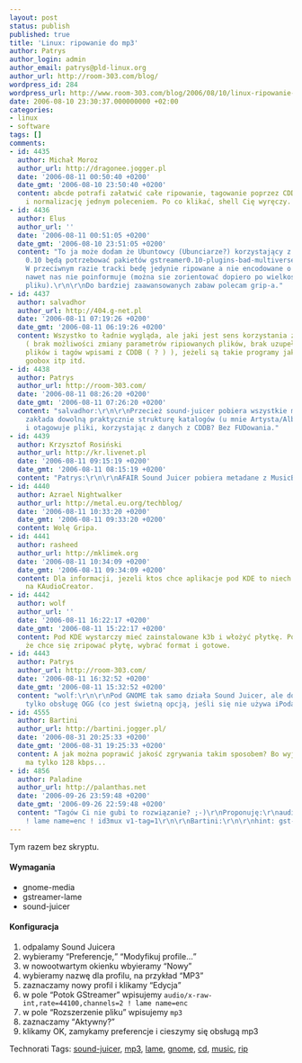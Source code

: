 ```yaml
---
layout: post
status: publish
published: true
title: 'Linux: ripowanie do mp3'
author: Patrys
author_login: admin
author_email: patrys@pld-linux.org
author_url: http://room-303.com/blog/
wordpress_id: 284
wordpress_url: http://www.room-303.com/blog/2006/08/10/linux-ripowanie-do-mp3/
date: 2006-08-10 23:30:37.000000000 +02:00
categories:
- linux
- software
tags: []
comments:
- id: 4435
  author: Michał Moroz
  author_url: http://dragonee.jogger.pl
  date: '2006-08-11 00:50:40 +0200'
  date_gmt: '2006-08-10 23:50:40 +0200'
  content: abcde potrafi załatwić całe ripowanie, tagowanie poprzez CDDB, enkodowanie
    i normalizację jednym poleceniem. Po co klikać, shell Cię wyręczy. ;)
- id: 4436
  author: Elus
  author_url: ''
  date: '2006-08-11 00:51:05 +0200'
  date_gmt: '2006-08-10 23:51:05 +0200'
  content: "To ja może dodam że Ubuntowcy (Ubunciarze?) korzystający z gstreamera
    0.10 będą potrzebować pakietów gstreamer0.10-plugins-bad-multiverse i liblame0.
    W przeciwnym razie tracki bedę jedynie ripowane a nie encodowane o czym sound-juicer
    nawet nas nie poinformuje (można sie zorientować dopiero po wielkości wyplutego
    pliku).\r\n\r\nDo bardziej zaawansowanych zabaw polecam grip-a."
- id: 4437
  author: salvadhor
  author_url: http://404.g-net.pl
  date: '2006-08-11 07:19:26 +0200'
  date_gmt: '2006-08-11 06:19:26 +0200'
  content: Wszystko to ładnie wygląda, ale jaki jest sens korzystania z takiego kompromisu
    ( brak możliwości zmiany parametrów ripiowanych plików, brak uzupełniania nazw
    plików i tagów wpisami z CDDB ( ? ) ), jeżeli są takie programy jak grip, ripperx,
    goobox itp itd.
- id: 4438
  author: Patrys
  author_url: http://room-303.com/
  date: '2006-08-11 08:26:20 +0200'
  date_gmt: '2006-08-11 07:26:20 +0200'
  content: "salvadhor:\r\n\r\nPrzecież sound-juicer pobiera wszystkie metadane z CDDB,
    zakłada dowolną praktycznie strukturę katalogów (u mnie Artysta/Album), nazywa
    i otagowuje pliki, korzystając z danych z CDDB? Bez FUDowania."
- id: 4439
  author: Krzysztof Rosiński
  author_url: http://kr.livenet.pl
  date: '2006-08-11 09:15:19 +0200'
  date_gmt: '2006-08-11 08:15:19 +0200'
  content: "Patrys:\r\n\r\nAFAIR Sound Juicer pobiera metadane z MusicBrainz."
- id: 4440
  author: Azrael Nightwalker
  author_url: http://metal.eu.org/techblog/
  date: '2006-08-11 10:33:20 +0200'
  date_gmt: '2006-08-11 09:33:20 +0200'
  content: Wolę Gripa.
- id: 4441
  author: rasheed
  author_url: http://mklimek.org
  date: '2006-08-11 10:34:09 +0200'
  date_gmt: '2006-08-11 09:34:09 +0200'
  content: Dla informacji, jezeli ktos chce aplikacje pod KDE to niech zwroci uwage
    na KAudioCreator.
- id: 4442
  author: wolf
  author_url: ''
  date: '2006-08-11 16:22:17 +0200'
  date_gmt: '2006-08-11 15:22:17 +0200'
  content: Pod KDE wystarczy mieć zainstalowane k3b i włożyć płytkę. Potem tylko kliknąć,
    że chce się zripować płytę, wybrać format i gotowe.
- id: 4443
  author: Patrys
  author_url: http://room-303.com/
  date: '2006-08-11 16:32:52 +0200'
  date_gmt: '2006-08-11 15:32:52 +0200'
  content: "wolf:\r\n\r\nPod GNOME tak samo działa Sound Juicer, ale domyślnie ma
    tylko obsługę OGG (co jest świetną opcją, jeśli się nie używa iPoda)."
- id: 4555
  author: Bartini
  author_url: http://bartini.jogger.pl/
  date: '2006-08-31 20:25:33 +0200'
  date_gmt: '2006-08-31 19:25:33 +0200'
  content: A jak można poprawić jakość zgrywania takim sposobem? Bo wyjściowy plik
    ma tylko 128 kbps...
- id: 4856
  author: Paladine
  author_url: http://palanthas.net
  date: '2006-09-26 23:59:48 +0200'
  date_gmt: '2006-09-26 22:59:48 +0200'
  content: "Tagów Ci nie gubi to rozwiązanie? ;-)\r\nProponuję:\r\naudio/x-raw-int,rate=44100,channels=2
    ! lame name=enc ! id3mux v1-tag=1\r\n\r\nBartini:\r\n\r\nhint: gst-inspect lame"
---
```

<p>Tym razem bez skryptu.</p>

<h4>Wymagania</h4>

<ul>
<li>gnome-media</li>
<li>gstreamer-lame</li>
<li>sound-juicer</li>
</ul>

<h4>Konfiguracja</h4>

<ol>
<li>odpalamy Sound Juicera</li>
<li>wybieramy <q>Preferencje,</q> <q>Modyfikuj profile…</q></li>
<li>w nowootwartym okienku wbyieramy <q>Nowy</q></li>
<li>wybieramy nazwę dla profilu, na przykład <q>MP3</q></li>
<li>zaznaczamy nowy profil i klikamy <q>Edycja</q></li>
<li>w pole <q>Potok GStreamer</q> wpisujemy <code>audio/x-raw-int,rate=44100,channels=2 ! lame name=enc</code></li>
<li>w pole <q>Rozszerzenie pliku</q> wpisujemy <code>mp3</code></li>
<li>zaznaczamy <q>Aktywny?</q></li>
<li>klikamy OK, zamykamy preferencje i cieszymy się obsługą mp3</li>
</ol>

Technorati Tags: <a href="http://technorati.com/tag/sound-juicer" rel="tag">sound-juicer</a>, <a href="http://technorati.com/tag/mp3" rel="tag">mp3</a>, <a href="http://technorati.com/tag/lame" rel="tag">lame</a>, <a href="http://technorati.com/tag/gnome" rel="tag">gnome</a>, <a href="http://technorati.com/tag/cd" rel="tag">cd</a>, <a href="http://technorati.com/tag/music" rel="tag">music</a>, <a href="http://technorati.com/tag/rip" rel="tag">rip</a>

